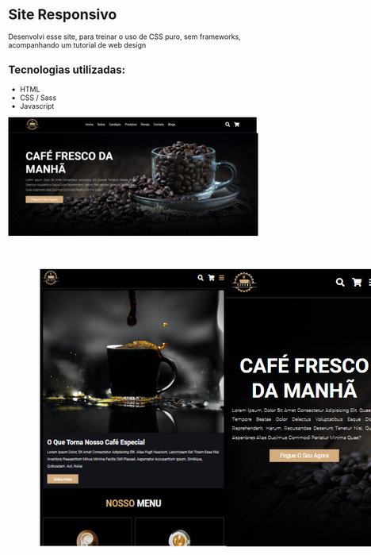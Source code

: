 <h1>Site Responsivo</h1>

<p>Desenvolvi esse site, para treinar o uso de CSS puro, sem frameworks, acompanhando um tutorial de web design</p>

<h2>Tecnologias utilizadas:</h2>
<ul>
    <li>HTML</li>
    <li>CSS / Sass</li>
    <li>Javascript</li>
</ul>

<div>
    <img src="imagens/imagem-site-desktop.png">
        <div style="display: flex; padding: 4rem;">
            <img src="imagens/imagem-site-tablet.png">
            <img src="imagens/imagem-site-mobile.png">
        </div>
</div>
